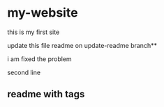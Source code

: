 # my-website

this is my first site

update this file readme on update-readme branch**

i am fixed the problem

second line


## readme with tags